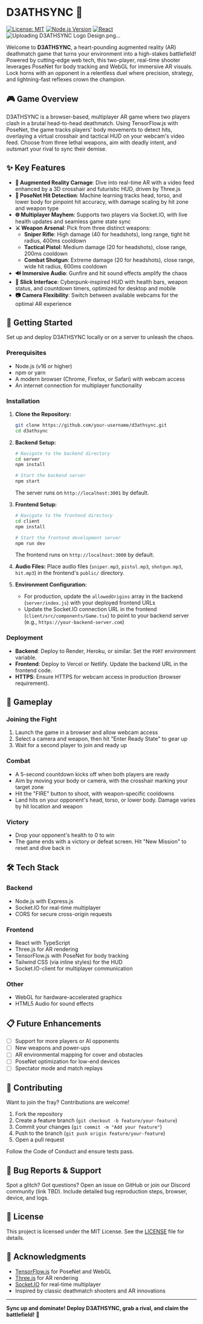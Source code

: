 # D3ATHSYNC 🎯

[![License: MIT](https://img.shields.io/badge/License-MIT-yellow.svg)](https://opensource.org/licenses/MIT)
[![Node.js Version](https://img.shields.io/badge/Node.js-v16+-green.svg)](https://nodejs.org/)
[![React](https://img.shields.io/badge/React-18+-blue.svg)](https://reactjs.org/)
![Uploading D3ATHSYNC Logo Design.png…]()


Welcome to **D3ATHSYNC**, a heart-pounding augmented reality (AR) deathmatch game that turns your environment into a high-stakes battlefield! Powered by cutting-edge web tech, this two-player, real-time shooter leverages PoseNet for body tracking and WebGL for immersive AR visuals. Lock horns with an opponent in a relentless duel where precision, strategy, and lightning-fast reflexes crown the champion.

## 🎮 Game Overview

D3ATHSYNC is a browser-based, multiplayer AR game where two players clash in a brutal head-to-head deathmatch. Using TensorFlow.js with PoseNet, the game tracks players' body movements to detect hits, overlaying a virtual crosshair and tactical HUD on your webcam's video feed. Choose from three lethal weapons, aim with deadly intent, and outsmart your rival to sync their demise.

## ✨ Key Features

- **🎯 Augmented Reality Carnage**: Dive into real-time AR with a video feed enhanced by a 3D crosshair and futuristic HUD, driven by Three.js
- **🤖 PoseNet Hit Detection**: Machine learning tracks head, torso, and lower body for pinpoint hit accuracy, with damage scaling by hit zone and weapon type
- **🌐 Multiplayer Mayhem**: Supports two players via Socket.IO, with live health updates and seamless game state sync
- **⚔️ Weapon Arsenal**: Pick from three distinct weapons:
  - **Sniper Rifle**: High damage (40 for headshots), long range, tight hit radius, 400ms cooldown
  - **Tactical Pistol**: Medium damage (20 for headshots), close range, 200ms cooldown
  - **Combat Shotgun**: Extreme damage (20 for headshots), close range, wide hit radius, 600ms cooldown
- **🔊 Immersive Audio**: Gunfire and hit sound effects amplify the chaos
- **🎨 Slick Interface**: Cyberpunk-inspired HUD with health bars, weapon status, and countdown timers, optimized for desktop and mobile
- **📷 Camera Flexibility**: Switch between available webcams for the optimal AR experience

## 🚀 Getting Started

Set up and deploy D3ATHSYNC locally or on a server to unleash the chaos.

### Prerequisites

- Node.js (v16 or higher)
- npm or yarn
- A modern browser (Chrome, Firefox, or Safari) with webcam access
- An internet connection for multiplayer functionality

### Installation

1. **Clone the Repository:**
   ```bash
   git clone https://github.com/your-username/d3athsync.git
   cd d3athsync
   ```

2. **Backend Setup:**
   ```bash
   # Navigate to the backend directory
   cd server
   npm install
   
   # Start the backend server
   npm start
   ```
   The server runs on `http://localhost:3001` by default.

3. **Frontend Setup:**
   ```bash
   # Navigate to the frontend directory
   cd client
   npm install
   
   # Start the frontend development server
   npm run dev
   ```
   The frontend runs on `http://localhost:3000` by default.

4. **Audio Files:**
   Place audio files (`sniper.mp3`, `pistol.mp3`, `shotgun.mp3`, `hit.mp3`) in the frontend's `public/` directory.

5. **Environment Configuration:**
   - For production, update the `allowedOrigins` array in the backend (`server/index.js`) with your deployed frontend URLs
   - Update the Socket.IO connection URL in the frontend (`client/src/components/Game.tsx`) to point to your backend server (e.g., `https://your-backend-server.com`)

### Deployment

- **Backend**: Deploy to Render, Heroku, or similar. Set the `PORT` environment variable.
- **Frontend**: Deploy to Vercel or Netlify. Update the backend URL in the frontend code.
- **HTTPS**: Ensure HTTPS for webcam access in production (browser requirement).

## 🎥 Gameplay

### Joining the Fight
1. Launch the game in a browser and allow webcam access
2. Select a camera and weapon, then hit "Enter Ready State" to gear up
3. Wait for a second player to join and ready up

### Combat
- A 5-second countdown kicks off when both players are ready
- Aim by moving your body or camera, with the crosshair marking your target zone
- Hit the "FIRE" button to shoot, with weapon-specific cooldowns
- Land hits on your opponent's head, torso, or lower body. Damage varies by hit location and weapon

### Victory
- Drop your opponent's health to 0 to win
- The game ends with a victory or defeat screen. Hit "New Mission" to reset and dive back in

## 🛠️ Tech Stack

### Backend
- Node.js with Express.js
- Socket.IO for real-time multiplayer
- CORS for secure cross-origin requests

### Frontend
- React with TypeScript
- Three.js for AR rendering
- TensorFlow.js with PoseNet for body tracking
- Tailwind CSS (via inline styles) for the HUD
- Socket.IO-client for multiplayer communication

### Other
- WebGL for hardware-accelerated graphics
- HTML5 Audio for sound effects

## 📋 Future Enhancements

- [ ] Support for more players or AI opponents
- [ ] New weapons and power-ups
- [ ] AR environmental mapping for cover and obstacles
- [ ] PoseNet optimization for low-end devices
- [ ] Spectator mode and match replays

## 🤝 Contributing

Want to join the fray? Contributions are welcome!

1. Fork the repository
2. Create a feature branch (`git checkout -b feature/your-feature`)
3. Commit your changes (`git commit -m "Add your feature"`)
4. Push to the branch (`git push origin feature/your-feature`)
5. Open a pull request

Follow the Code of Conduct and ensure tests pass.

## 🐛 Bug Reports & Support

Spot a glitch? Got questions? Open an issue on GitHub or join our Discord community (link TBD). Include detailed bug reproduction steps, browser, device, and logs.

## 📜 License

This project is licensed under the MIT License. See the [LICENSE](LICENSE) file for details.

## 🙌 Acknowledgments

- [TensorFlow.js](https://www.tensorflow.org/js) for PoseNet and WebGL
- [Three.js](https://threejs.org/) for AR rendering
- [Socket.IO](https://socket.io/) for real-time multiplayer
- Inspired by classic deathmatch shooters and AR innovations

---

**Sync up and dominate! Deploy D3ATHSYNC, grab a rival, and claim the battlefield!** 🔫
